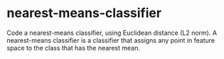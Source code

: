 # nearest-means-classifier
Code a nearest-means classifier, using Euclidean distance (L2 norm). A nearest-means classifier is a classifier that assigns any point in feature space to the class that has the nearest mean.

